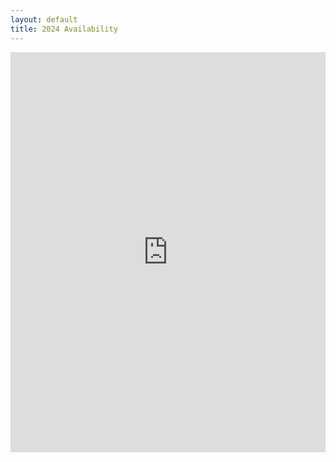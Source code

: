 ```yaml
---
layout: default
title: 2024 Availability
---
```




<iframe width="640px" height="640px" src="https://forms.office.com/r/Pc1yHSDfSA?embed=true" frameborder="0" marginwidth="0" marginheight="0" style="border: none; max-width:100%; max-height:100vh" allowfullscreen webkitallowfullscreen mozallowfullscreen msallowfullscreen> </iframe>